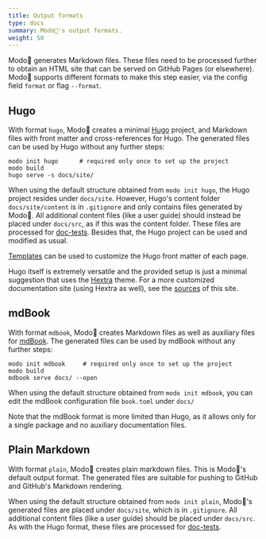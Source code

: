 ```yaml
---
title: Output formats
type: docs
summary: Modo🧯's output formats.
weight: 50
---
```


Modo🧯 generates Markdown files.
These files need to be processed further to obtain an HTML site that can be served on GitHub Pages (or elsewhere).
Modo🧯 supports different formats to make this step easier, via the config field `format` or flag `--format`.

## Hugo

With format `hugo`, Modo🧯 creates a minimal [Hugo](https://gohugo.io/) project,
and Markdown files with front matter and cross-references for Hugo.
The generated files can be used by Hugo without any further steps:

```shell {class="no-wrap"}
modo init hugo      # required only once to set up the project
modo build
hugo serve -s docs/site/
```

When using the default structure obtained from `modo init hugo`,
the Hugo project resides under `docs/site`.
However, Hugo's content folder `docs/site/content` is in `.gitignore`
and only contains files generated by Modo🧯.
All additional content files (like a user guide) should instead be placed under `docs/src`, as if this was the content folder.
These files are processed for [doc-tests](../features/doctests).
Besides that, the Hugo project can be used and modified as usual.

[Templates](../features/templates) can be used to customize the Hugo front matter of each page.

Hugo itself is extremely versatile and the provided setup is just
a minimal suggestion that uses the [Hextra](https://imfing.github.io/hextra/) theme.
For a more customized documentation site (using Hextra as well), see the [sources](https://github.com/mlange-42/modo/tree/main/docs) of this site.

## mdBook

With format `mdbook`, Modo🧯 creates Markdown files
as well as auxiliary files for [mdBook](https://github.com/rust-lang/mdBook).
The generated files can be used by mdBook without any further steps:

```shell {class="no-wrap"}
modo init mdbook     # required only once to set up the project
modo build
mdbook serve docs/ --open
```

When using the default structure obtained from `modo init mdbook`,
you can edit the mdBook configuration file `book.toml` under `docs/`

Note that the mdBook format is more limited than Hugo,
as it allows only for a single package and no auxiliary documentation files.

## Plain Markdown

With format `plain`, Modo🧯 creates plain markdown files.
This is Modo🧯's default output format.
The generated files are suitable for pushing to GitHub and GitHub's Markdown rendering.

When using the default structure obtained from `modo init plain`,
Modo🧯's generated files are placed under `docs/site`, which is in `.gitignore`.
All additional content files (like a user guide) should be placed under `docs/src`.
As with the Hugo format, these files are processed for [doc-tests](../features/doctests).
